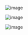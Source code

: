 ![image](https://user-images.githubusercontent.com/113804525/194730335-611f2916-a30e-47ec-b55f-8a9466d9249f.png)


![image](https://user-images.githubusercontent.com/113804525/194730345-59ed0af6-acb2-4986-a1a6-2c89d6c57589.png)



![image](https://user-images.githubusercontent.com/113804525/194730354-1427888b-a1f8-4363-8518-865720683ea7.png)
